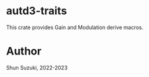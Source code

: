 # autd3-traits

This crate provides Gain and Modulation derive macros.

# Author

Shun Suzuki, 2022-2023
